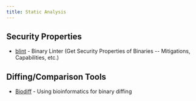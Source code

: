 ```yaml
---
title: Static Analysis
---
```


## Security Properties

* [blint](https://git.sr.ht/~prabhu/blint) - Binary Linter (Get Security
  Properties of Binaries -- Mitigations, Capabilities, etc.)

## Diffing/Comparison Tools

* [Biodiff](https://github.com/8051Enthusiast/biodiff) - Using bioinformatics
  for binary diffing
